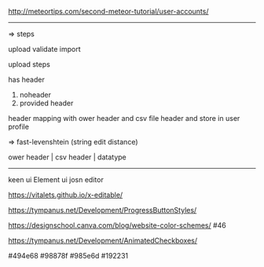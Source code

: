 http://meteortips.com/second-meteor-tutorial/user-accounts/


________________________________________________________________


=> steps 

upload 
validate 
import


upload steps

has header

1. noheader
2. provided header

header mapping with ower header and csv file header
and store in user profile

=> fast-levenshtein (string edit distance)


ower header | csv header | datatype

________________________________________________________________

keen ui
Element ui
josn editor

https://vitalets.github.io/x-editable/

https://tympanus.net/Development/ProgressButtonStyles/


https://designschool.canva.com/blog/website-color-schemes/   #46

https://tympanus.net/Development/AnimatedCheckboxes/

#494e68
#98878f
#985e6d
#192231




